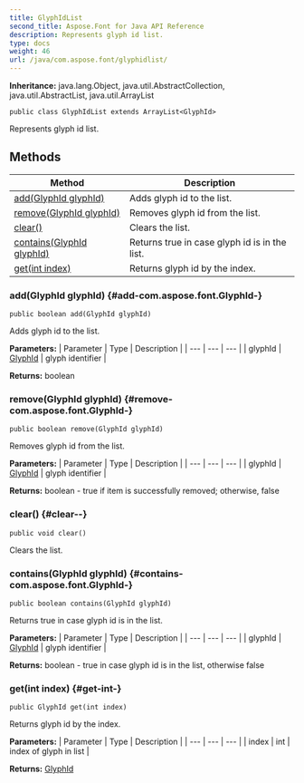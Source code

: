 ```yaml
---
title: GlyphIdList
second_title: Aspose.Font for Java API Reference
description: Represents glyph id list.
type: docs
weight: 46
url: /java/com.aspose.font/glyphidlist/
---
```

**Inheritance:**
java.lang.Object, java.util.AbstractCollection, java.util.AbstractList, java.util.ArrayList
```
public class GlyphIdList extends ArrayList<GlyphId>
```

Represents glyph id list.
## Methods

| Method | Description |
| --- | --- |
| [add(GlyphId glyphId)](#add-com.aspose.font.GlyphId-) | Adds glyph id to the list. |
| [remove(GlyphId glyphId)](#remove-com.aspose.font.GlyphId-) | Removes glyph id from the list. |
| [clear()](#clear--) | Clears the list. |
| [contains(GlyphId glyphId)](#contains-com.aspose.font.GlyphId-) | Returns true in case glyph id is in the list. |
| [get(int index)](#get-int-) | Returns glyph id by the index. |
### add(GlyphId glyphId) {#add-com.aspose.font.GlyphId-}
```
public boolean add(GlyphId glyphId)
```


Adds glyph id to the list.

**Parameters:**
| Parameter | Type | Description |
| --- | --- | --- |
| glyphId | [GlyphId](../../com.aspose.font/glyphid) | glyph identifier |

**Returns:**
boolean
### remove(GlyphId glyphId) {#remove-com.aspose.font.GlyphId-}
```
public boolean remove(GlyphId glyphId)
```


Removes glyph id from the list.

**Parameters:**
| Parameter | Type | Description |
| --- | --- | --- |
| glyphId | [GlyphId](../../com.aspose.font/glyphid) | glyph identifier |

**Returns:**
boolean - true if item is successfully removed; otherwise, false
### clear() {#clear--}
```
public void clear()
```


Clears the list.

### contains(GlyphId glyphId) {#contains-com.aspose.font.GlyphId-}
```
public boolean contains(GlyphId glyphId)
```


Returns true in case glyph id is in the list.

**Parameters:**
| Parameter | Type | Description |
| --- | --- | --- |
| glyphId | [GlyphId](../../com.aspose.font/glyphid) | glyph identifier |

**Returns:**
boolean - true in case glyph id is in the list, otherwise false
### get(int index) {#get-int-}
```
public GlyphId get(int index)
```


Returns glyph id by the index.

**Parameters:**
| Parameter | Type | Description |
| --- | --- | --- |
| index | int | index of glyph in list |

**Returns:**
[GlyphId](../../com.aspose.font/glyphid)
